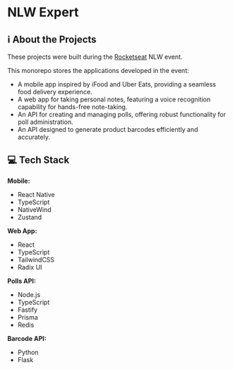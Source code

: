 # NLW Expert

## ℹ About the Projects

These projects were built during the [Rocketseat](https://www.rocketseat.com.br) NLW event.

This monorepo stores the applications developed in the event:

- A mobile app inspired by iFood and Uber Eats, providing a seamless food delivery experience.
- A web app for taking personal notes, featuring a voice recognition capability for hands-free note-taking.
- An API for creating and managing polls, offering robust functionality for poll administration.
- An API designed to generate product barcodes efficiently and accurately.

## 💻 Tech Stack

**Mobile:**
- React Native
- TypeScript
- NativeWind
- Zustand

**Web App:**
- React
- TypeScript
- TailwindCSS
- Radix UI

**Polls API:**
- Node.js
- TypeScript
- Fastify
- Prisma
- Redis

**Barcode API:**
- Python
- Flask
